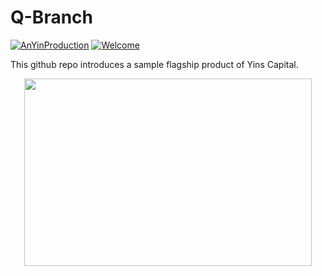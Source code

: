 # Q-Branch

[![AnYinProduction](https://cdn.rawgit.com/sindresorhus/awesome/d7305f38d29fed78fa85652e3a63e154dd8e8829/media/badge.svg)](https://yinscapital.com/research/)
[![Welcome](https://img.shields.io/badge/PRs-welcome-brightgreen.svg?style=flat-square)](http://makeapullrequest.com)

This github repo introduces a sample flagship product of Yins Capital.

<p align="center">
  <img width="460" height="300" src="https://github.com/yiqiao-yin/Q-Branch/blob/main/figs/main.gif">
</p>

